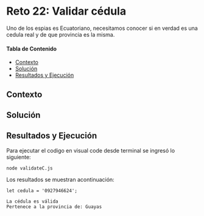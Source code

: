 # Reto 22: Validar cédula
Uno de los espias es Ecuatoriano, necesitamos conocer si en verdad
es una cedula real y de que provincia es la misma.

#### Tabla de Contenido

- [Contexto](#contexto)
- [Solución](#solución)
- [Resultados y Ejecución](#resultados-y-ejecución)

## Contexto


## Solución

## Resultados y Ejecución
Para ejecutar el codigo en visual code desde terminal se ingresó lo siguiente:
```
node validateC.js
```

Los resultados se muestran acontinuación:
```
let cedula = '0927946624';

La cédula es válida
Pertenece a la provincia de: Guayas
```
